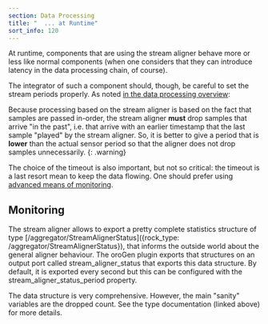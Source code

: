 ```yaml
---
section: Data Processing
title: "  ... at Runtime"
sort_info: 120
---
```

At runtime, components that are using the stream aligner behave more or less
like normal components (when one considers that they can introduce latency in
the data processing chain, of course).

The integrator of such a component should, though, be careful to set the stream
periods properly. As noted [in the data processing
overview](stream_aligner.html):

Because processing based on the stream aligner is based on the fact that samples
are passed in-order, the stream aligner __must__ drop samples that arrive "in
the past", i.e. that arrive with an earlier timestamp that the last sample
"played" by the stream aligner. So, it is better to give a period that is
__lower__ than the actual sensor period so that the aligner does not drop
samples unnecessarily.
{: .warning}

The choice of the timeout is also important, but not so critical: the timeout is
a last resort mean to keep the data flowing. One should prefer using [advanced
means of monitoring](../system).

Monitoring
----------
The stream aligner allows to export a pretty complete statistics structure of
type [/aggregator/StreamAlignerStatus]({rock_type:
/aggregator/StreamAlignerStatus}), that informs the outside world about the
general aligner behaviour. The oroGen plugin exports that structures on an
output port called stream_aligner_status that exports this data structure. By
default, it is exported every second but this can be configured with the
stream_aligner_status_period property.

The data structure is very comprehensive. However, the main "sanity" variables
are the dropped count. See the type documentation (linked above) for more
details.

